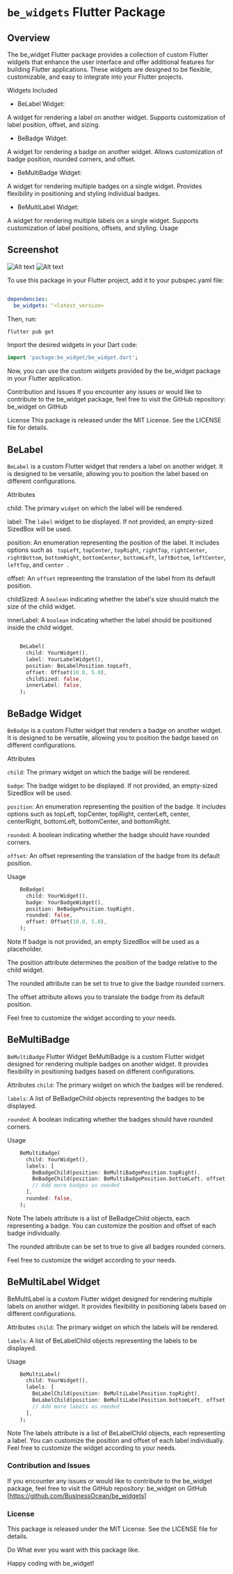 <!--
This README describes the package. If you publish this package to pub.dev,
this README's contents appear on the landing page for your package.

For information about how to write a good package README, see the guide for
[writing package pages](https://dart.dev/guides/libraries/writing-package-pages).

For general information about developing packages, see the Dart guide for
[creating packages](https://dart.dev/guides/libraries/create-library-packages)
and the Flutter guide for
[developing packages and plugins](https://flutter.dev/developing-packages).
-->
# `be_widgets` Flutter Package
## Overview
The be_widget Flutter package provides a collection of custom Flutter widgets that enhance the user interface and offer additional features for building Flutter applications. These widgets are designed to be flexible, customizable, and easy to integrate into your Flutter projects.

Widgets Included

- BeLabel Widget:

A widget for rendering a label on another widget.
Supports customization of label position, offset, and sizing.

- BeBadge Widget:

A widget for rendering a badge on another widget.
Allows customization of badge position, rounded corners, and offset.

- BeMultiBadge Widget:

A widget for rendering multiple badges on a single widget.
Provides flexibility in positioning and styling individual badges.

- BeMultiLabel Widget:

A widget for rendering multiple labels on a single widget.
Supports customization of label positions, offsets, and styling.
Usage


## Screenshot
  ![Alt text](./screenshots/screen-shot-2.png)
  ![Alt text](./screenshots/screen-shot-3.png)


To use this package in your Flutter project, add it to your pubspec.yaml file:

```yaml

dependencies:
  be_widgets: ^<latest_version>
```
Then, run:

```bash
flutter pub get
```
Import the desired widgets in your Dart code:

```dart
import 'package:be_widget/be_widget.dart';
```

Now, you can use the custom widgets provided by the be_widget package in your Flutter application.

Contribution and Issues
If you encounter any issues or would like to contribute to the be_widget package, feel free to visit the GitHub repository: be_widget on GitHub

License
This package is released under the MIT License. See the LICENSE file for details.

## BeLabel
`BeLabel` is a custom Flutter widget that renders a label on another widget. It is designed to be versatile, allowing you to position the label based on different configurations.

Attributes

child: The primary `widget` on which the label will be rendered.

label: The `label` widget to be displayed. If not provided, an empty-sized SizedBox will be used.

position: An enumeration representing the position of the label. It includes options such as ` topLeft`, `topCenter`, `topRight`, `rightTop`, `rightCenter`, `rightBottom`, `bottomRight`, `bottomCenter`, `bottomLeft`, `leftBottom`, `leftCenter`, `leftTop`, and `center `.

offset: An `offset` representing the translation of the label from its default position.

childSized: A `boolean` indicating whether the label's size should match the size of the child widget.

innerLabel: A `boolean` indicating whether the label should be positioned inside the child widget.


```dart

    BeLabel(
      child: YourWidget(),
      label: YourLabelWidget(),
      position: BeLabelPosition.topLeft,
      offset: Offset(10.0, 5.0),
      childSized: false,
      innerLabel: false,
    );

```

## BeBadge Widget

`BeBadge` is a custom Flutter widget that renders a badge on another widget. It is designed to be versatile, allowing you to position the badge based on different configurations.

Attributes

`child`: The primary widget on which the badge will be rendered.

`badge`: The badge widget to be displayed. If not provided, an empty-sized SizedBox will be used.

`position`: An enumeration representing the position of the badge. It includes options such as topLeft, topCenter, topRight, centerLeft, center, centerRight, bottomLeft, bottomCenter, and bottomRight.

`rounded`: A boolean indicating whether the badge should have rounded corners.

`offset`: An offset representing the translation of the badge from its default position.

Usage
```dart
    BeBadge(
      child: YourWidget(),
      badge: YourBadgeWidget(),
      position: BeBadgePosition.topRight,
      rounded: false,
      offset: Offset(10.0, 5.0),
    );
```
Note
If badge is not provided, an empty SizedBox will be used as a placeholder.

The position attribute determines the position of the badge relative to the child widget.

The rounded attribute can be set to true to give the badge rounded corners.

The offset attribute allows you to translate the badge from its default position.

Feel free to customize the widget according to your needs.

## BeMultiBadge

`BeMultiBadge` Flutter Widget
BeMultiBadge is a custom Flutter widget designed for rendering multiple badges on another widget. It provides flexibility in positioning badges based on different configurations.

Attributes
`child`: The primary widget on which the badges will be rendered.

`labels`: A list of BeBadgeChild objects representing the badges to be displayed.

`rounded`: A boolean indicating whether the badges should have rounded corners.

Usage
```dart
    BeMultiBadge(
      child: YourWidget(),
      labels: [
        BeBadgeChild(position: BeMultiBadgePosition.topRight),
        BeBadgeChild(position: BeMultiBadgePosition.bottomLeft, offset: Offset(5.0, 10.0)),
        // Add more badges as needed
      ],
      rounded: false,
    );
```
Note
The labels attribute is a list of BeBadgeChild objects, each representing a badge. You can customize the position and offset of each badge individually.

The rounded attribute can be set to true to give all badges rounded corners.

Feel free to customize the widget according to your needs.


## BeMultiLabel Widget

BeMultiLabel is a custom Flutter widget designed for rendering multiple labels on another widget. It provides flexibility in positioning labels based on different configurations.

Attributes
`child`: The primary widget on which the labels will be rendered.

`labels`: A list of BeLabelChild objects representing the labels to be displayed.

Usage
```dart
    BeMultiLabel(
      child: YourWidget(),
      labels: [
        BeLabelChild(position: BeMultiLabelPosition.topRight),
        BeLabelChild(position: BeMultiLabelPosition.bottomLeft, offset: Offset(5.0, 10.0)),
        // Add more labels as needed
      ],
    );
```
Note
The labels attribute is a list of BeLabelChild objects, each representing a label. You can customize the position and offset of each label individually.
Feel free to customize the widget according to your needs.

### Contribution and Issues
If you encounter any issues or would like to contribute to the be_widget package, feel free to visit the GitHub repository: be_widget on GitHub [https://github.com/BusinessOcean/be_widgets]
 
### License
This package is released under the MIT License. See the LICENSE file for details.

Do What ever you want with this package like.

Happy coding with be_widget!